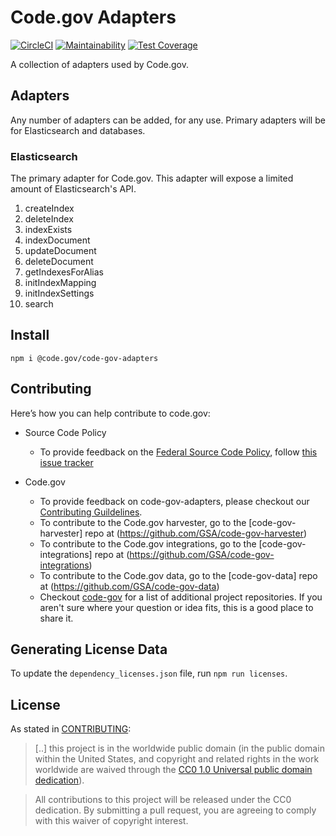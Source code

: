 # Code.gov Adapters
[![CircleCI](https://circleci.com/gh/GSA/code-gov-adapters/tree/master.svg?style=svg)](https://circleci.com/gh/GSA/code-gov-adapters/tree/master)
[![Maintainability](https://api.codeclimate.com/v1/badges/e1477b41ad84c1828f5d/maintainability)](https://codeclimate.com/github/GSA/code-gov-adapters/maintainability)
[![Test Coverage](https://api.codeclimate.com/v1/badges/e1477b41ad84c1828f5d/test_coverage)](https://codeclimate.com/github/GSA/code-gov-adapters/test_coverage)

A collection of adapters used by Code.gov.

## Adapters

Any number of adapters can be added, for any use. Primary adapters will be for Elasticsearch and databases.

### Elasticsearch

The primary adapter for Code.gov. This adapter will expose a limited amount of Elasticsearch's API.

1. createIndex
2. deleteIndex
3. indexExists
4. indexDocument
5. updateDocument
6. deleteDocument
7. getIndexesForAlias
8. initIndexMapping
9. initIndexSettings
10. search

## Install

```
npm i @code.gov/code-gov-adapters
```

## Contributing

Here’s how you can help contribute to code.gov:

- Source Code Policy

  - To provide feedback on the [Federal Source Code Policy](https://sourcecode.cio.gov/), follow [this issue tracker](https://github.com/WhiteHouse/source-code-policy/issues)

- Code.gov
  - To provide feedback on code-gov-adapters, please checkout our [Contributing Guildelines](CONTRIBUTING.md).
  - To contribute to the Code.gov harvester, go to the [code-gov-harvester] repo at (https://github.com/GSA/code-gov-harvester)
  - To contribute to the Code.gov integrations, go to the [code-gov-integrations] repo at (https://github.com/GSA/code-gov-integrations)
  - To contribute to the Code.gov data, go to the [code-gov-data] repo at (https://github.com/GSA/code-gov-data)
  - Checkout [code-gov](https://github.com/GSA/code-gov) for a list of additional project repositories. If you aren't sure where your question or idea fits, this is a good place to share it.

## Generating License Data

To update the `dependency_licenses.json` file, run `npm run licenses`.

## License

As stated in [CONTRIBUTING](CONTRIBUTING.md):

> [..] this project is in the worldwide public domain (in the public domain within the United States, and copyright and related rights in the work worldwide are waived through the [CC0 1.0 Universal public domain dedication](https://creativecommons.org/publicdomain/zero/1.0/)).

> All contributions to this project will be released under the CC0
> dedication. By submitting a pull request, you are agreeing to comply
> with this waiver of copyright interest.

